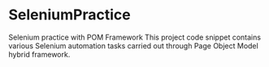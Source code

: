 # SeleniumPractice
Selenium practice with POM Framework
This project code snippet contains various Selenium automation tasks carried out through Page Object Model hybrid framework.
